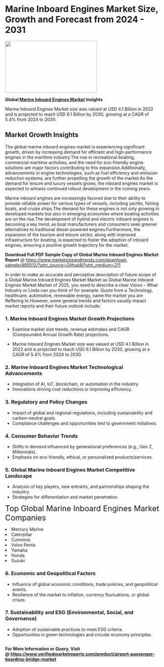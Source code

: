 <H1>Marine Inboard Engines Market Size, Growth and Forecast from 2024 - 2031</H1><img class="aligncenter size-medium wp-image-584254" src="https://thirdeyenews.in/wp-content/uploads/2024/09/Global-Market-Research-300x168.jpeg" alt="" width="300" height="168" /><p><strong>Global&nbsp;<a href="https://www.marketsizeandtrends.com/download-sample/495012/?utm_source=Github8j?utm_medium=211">Marine Inboard Engines Market</a> Insights</strong></p><p>Marine Inboard Engines Market size was valued at USD 4.1 Billion in 2022 and is projected to reach USD 6.1 Billion by 2030, growing at a CAGR of 5.4% from 2024 to 2030.</p><p><h2>Market Growth Insights</h2> <p>The global marine inboard engines market is experiencing significant growth, driven by increasing demand for efficient and high-performance engines in the maritime industry.The rise in recreational boating, commercial maritime activities, and the need for eco-friendly engine solutions are major factors contributing to this expansion.Additionally, advancements in engine technologies, such as fuel efficiency and emission reduction systems, are further propelling the growth of the market.As the demand for leisure and luxury vessels grows, the inboard engines market is expected to witness continued robust development in the coming years.</p> <p>Marine inboard engines are increasingly favored due to their ability to provide reliable power for various types of vessels, including yachts, fishing boats, and cruise ships.The demand for these engines is not only growing in developed markets but also in emerging economies where boating activities are on the rise.The development of hybrid and electric inboard engines is becoming a key trend, as boat manufacturers and consumers seek greener alternatives to traditional diesel-powered engines.Furthermore, the expansion of the tourism and leisure sector, along with improved infrastructure for boating, is expected to foster the adoption of inboard engines, ensuring a positive growth trajectory for the market.</p> <p><span class=""><strong>Download Full PDF Sample Copy of Global Marine Inboard Engines Market Report</strong> @ <a href="https://www.marketsizeandtrends.com/download-sample/495012/?utm_source=Github8j?utm_medium=211" target="_blank">https://www.marketsizeandtrends.com/download-sample/495012/?utm_source=Github8j?utm_medium=211</a></span></p><p>In order to make an accurate and perceptive description of future scope of a Global&nbsp;Marine Inboard Engines Market Market as Global&nbsp;Marine Inboard Engines Market Market of 2025, you need to describe a clear Vision &ndash; What Industry or Linda can you think of for example: Quote from a Technology, healthcare, automotive, renewable energy, name the market you are Reffering to.However, some general trends and factors usually impact market reports and their future outlook include:</p><h3>1.&nbsp;<strong>Marine Inboard Engines Market Growth Projections</strong></h3><ul><li>Examine market size trends, revenue estimates and CAGR (Compounded Annual Growth Rate) projections.</li><li><p>Marine Inboard Engines Market size was valued at USD 4.1 Billion in 2022 and is projected to reach USD 6.1 Billion by 2030, growing at a CAGR of 5.4% from 2024 to 2030.</p></li></ul><h3>2.&nbsp;<strong>Marine Inboard Engines Market Technological Advancements</strong></h3><ul><li>Integration of AI, IoT, blockchain, or automation in the industry.</li><li>Innovations driving cost reductions or improving efficiency.</li></ul><h3>3.&nbsp;<strong>Regulatory and Policy Changes</strong></h3><ul><li>Impact of global and regional regulations, including sustainability and carbon-neutral goals.</li><li>Compliance challenges and opportunities tied to government initiatives.</li></ul><h3>4.&nbsp;<strong>Consumer Behavior Trends</strong></h3><ul><li>Shifts in demand influenced by generational preferences (e.g., Gen Z, Millennials).</li><li>Emphasis on eco-friendly, ethical, or personalized products/services.</li></ul><h3>5.&nbsp;<strong>Global Marine Inboard Engines Market Competitive Landscape</strong></h3><ul><li>Analysis of key players, new entrants, and partnerships shaping the industry.</li><li>Strategies for differentiation and market penetration.</li></ul><p data-pm-slice="1 1 []"><span style="color: inherit; font-family: inherit; font-size: 25px;">Top Global Marine Inboard Engines Market Companies</span></p><div class="" data-test-id=""><p><li>Mercury Marine</li><li> Caterpillar</li><li> Cummins</li><li> Volvo Penta</li><li> Yamaha</li><li> Honda</li><li> Suzuki</li></p></div><h3>6.&nbsp;<strong>Economic and Geopolitical Factors</strong></h3><ul><li>Influence of global economic conditions, trade policies, and geopolitical events.</li><li>Resilience of the market to inflation, currency fluctuations, or global crises.</li></ul><h3>7.&nbsp;<strong>Sustainability and ESG (Environmental, Social, and Governance)</strong></h3><ul><li>Adoption of sustainable practices to meet ESG criteria.</li><li>Opportunities in green technologies and circular economy principles.</li></ul><h2><strong style="font-size: 14px;">For More Information or Query, Visit @&nbsp;</strong><a style="background-color: #ffffff; font-size: 14px;" href="https://www.marketsizeandtrends.com/report/marine-inboard-engines-market/" target="_blank">https://www.verifiedmarketreports.com/product/airport-passenger-boarding-bridge-market</a></h2>